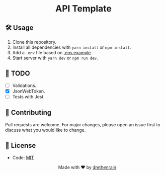 <h1 align="center"> API Template </h1>

<!-- ## ✨ Features

- Database with [MongoDB](http://mongodb.com/). -->

## 🛠 Usage

1. Clone this repository.
2. Install all dependencies with `yarn install` or `npm install`.
3. Add a `.env` file based on [.env.example](https://github.com/drethenrain/api-template/blob/main/.env.example).
4. Start server with `yarn dev` or `npm run dev`.

## 📝 TODO

- [ ] Validations.
- [x] JsonWebToken.
- [ ] Tests with Jest.

## 🤝 Contributing

Pull requests are welcome. For major changes, please open an issue first to discuss what you would like to change.

## 📄 License

- Code: [MIT](https://github.com/drethenrain/api-template/blob/main/LICENSE)

  <p align="center">Made with ❤️ by <a href="https://github.com/drethenrain">drethenrain</a></p>
